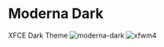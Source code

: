 # Moderna Dark
XFCE Dark Theme
![moderna-dark](https://github.com/paulgrey666/modernadark/assets/92078095/6c7d7aa2-eb2f-40a8-88f4-12d2d53486f6)
![xfwm4](https://github.com/paulgrey666/modernadark/assets/92078095/fbda014e-42aa-419c-966e-ca71eefdff08)
